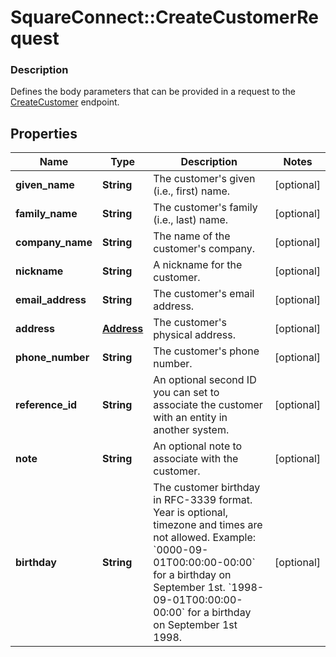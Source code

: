 # SquareConnect::CreateCustomerRequest

### Description

Defines the body parameters that can be provided in a request to the [CreateCustomer](#endpoint-createcustomer) endpoint.

## Properties
Name | Type | Description | Notes
------------ | ------------- | ------------- | -------------
**given_name** | **String** | The customer&#39;s given (i.e., first) name. | [optional] 
**family_name** | **String** | The customer&#39;s family (i.e., last) name. | [optional] 
**company_name** | **String** | The name of the customer&#39;s company. | [optional] 
**nickname** | **String** | A nickname for the customer. | [optional] 
**email_address** | **String** | The customer&#39;s email address. | [optional] 
**address** | [**Address**](Address.md) | The customer&#39;s physical address. | [optional] 
**phone_number** | **String** | The customer&#39;s phone number. | [optional] 
**reference_id** | **String** | An optional second ID you can set to associate the customer with an entity in another system. | [optional] 
**note** | **String** | An optional note to associate with the customer. | [optional] 
**birthday** | **String** | The customer birthday in RFC-3339 format. Year is optional, timezone and times are not allowed. Example: &#x60;0000-09-01T00:00:00-00:00&#x60; for a birthday on September 1st. &#x60;1998-09-01T00:00:00-00:00&#x60; for a birthday on September 1st 1998. | [optional] 


